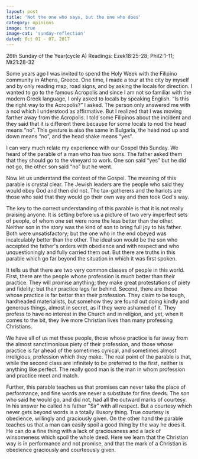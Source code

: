 ```yaml
---
layout: post
title: 'Not the one who says, but the one who does'
category: opinions
image: true
image-cat: 'sunday-reflection'
dated: 0ct 01 - 07, 2017
---
```


26th Sunday of the Year(cycle A)
Readings:	Ezek18:25-28; Phil2:1-11; Mt21:28-32

Some years ago I was invited to spend the Holy Week with the Filipino community in Athens, Greece.  One time, I made a tour at the city by myself and by only reading map, road signs, and by asking the locals for direction.  I wanted to go to the famous Acropolis and since I am not so familiar with the modern Greek language, I only asked to locals by speaking English.  “Is this the right way to the Acropolis?” I asked.  The person only answered me with a nod which I understood as affirmative.  But I realized that I was moving farther away from the Acropolis.  I told some Filipinos about the incident and they said that it is different there because for some locals to nod the head means “no”.  This gesture is also the same in Bulgaria, the head nod up and down means “no”, and the head shake means “yes”.

I can very much relate my experience with our Gospel this Sunday.  We heard of the parable of a man who has two sons.  The father asked them that they should go to the vineyard to work.  One son said “yes” but he did not go, the other son said “no” but he went.

Now let us understand the context of the Gospel.  The meaning of this parable is crystal clear. The Jewish leaders are the people who said they would obey God and then did not. The tax-gatherers and the harlots are those who said that they would go their own way and then took God's way.

The key to the correct understanding of this parable is that it is not really praising anyone. It is setting before us a picture of two very imperfect sets of people, of whom one set were none the less better than the other. Neither son in the story was the kind of son to bring full joy to his father. Both were unsatisfactory; but the one who in the end obeyed was incalculably better than the other. The ideal son would be the son who accepted the father's orders with obedience and with respect and who unquestioningly and fully carried them out. But there are truths in this parable which go far beyond the situation in which it was first spoken.

It tells us that there are two very common classes of people in this world. First, there are the people whose profession is much better than their practice. They will promise anything; they make great protestations of piety and fidelity; but their practice lags far behind. Second, there are those whose practice is far better than their profession. They claim to be tough, hardheaded materialists, but somehow they are found out doing kindly and generous things, almost in secret, as if they were ashamed of it. They profess to have no interest in the Church and in religion, and yet, when it comes to the bit, they live more Christian lives than many professing Christians.

We have all of us met these people, those whose practice is far away from the almost sanctimonious piety of their profession, and those whose practice is far ahead of the sometimes cynical, and sometimes almost irreligious, profession which they make. The real point of the parable is that, while the second class are infinitely to be preferred to the first, neither is anything like perfect. The really good man is the man in whom profession and practice meet and match.

Further, this parable teaches us that promises can never take the place of performance, and fine words are never a substitute for fine deeds. The son who said he would go, and did not, had all the outward marks of courtesy. In his answer he called his father "Sir" with all respect. But a courtesy which never gets beyond words is a totally illusory thing. True courtesy is obedience, willingly and graciously given. On the other hand the parable teaches us that a man can easily spoil a good thing by the way he does it. He can do a fine thing with a lack of graciousness and a lack of winsomeness which spoil the whole deed. Here we learn that the Christian way is in performance and not promise, and that the mark of a Christian is obedience graciously and courteously given.
